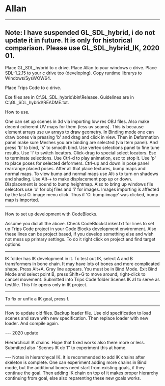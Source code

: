 # Allan
---
Note: I have suspended GL_SDL_hybrid,
i do not update it in future.
It is only for historical comparison.
Please use GL_SDL_hybrid_IK, 2020 01.
---

Place GL_SDL_hybrid to c drive.
Place Allan to your windows c drive.
Place SDL-1.2.15 to your c drive too (developing).
Copy runtime librarys to Windows/SysWOW64.

Place Trips Code to c drive.

Exe files are in C:\GL_SDL_hybrid\bin\Release.
Guidelines are in C:\GL_SDL_hybrid\README.txt.

How to use.

One can set up scenes in 3d via importing low res OBJ files.
Also make decent coherent UV maps for them (less uv seams).
This is because element arrays use uv arrays to draw geometry.
In Binding mode one can draw bones via pressing 'b' and drag and click in view.
Then in Deformation panel make sure Meshes you are binding are selected (via Item panel).
And press 'b' to bind, 's' to smooth bind. Use vertex selections panel to
fine tune results. Use 'l' to switch locators. Click-drag to special select locators.
Esc to terminate selections.
Use Ctrl-d to play animation, esc to stop it. Use 'p' to place poses for selected deformers.
Ctrl-up and down in pose panel rearrange placed poses.
After all that place textures, bump maps and normal maps.
To view bump and normal maps use Alt-s to turn on shadows and shading.
Use Alt-+ to make displacement pop up or down. Displacement is bound to bump heightmap.
Also to bring up windows file selectors use 'o' for obj files and 'i' for images.
Images importing is affected by the last O. image menu click.
Thus if 'O. bump image' was clicked, bump map is imported.

---

How to set up development with CodeBlocks.

Assume you did all the above.
Check CodeBlocksLinker.txt for lines to set up Trips Code project in your Code Blocks development environment.
Also these lines can be project based, if you develop something else and wish not mess up primary settings.
To do it right click on project and find target options.

---

IK folder has IK development in it.
To test out IK, select A and B transformers in bone chain. It may have lots of bones and more complicated shape.
Press Alt+A. Gray line appears. You must be in Bind Mode. Exit Bind Mode and select point B, press Shift+G to move
around, right-click to cancel movement.
Submitted into Trips Code folder Scenes IK a1 to serve as testfile. This file opens only in IK project.

---

To fix or unfix a IK goal, press f.

---

How to update old files. Backup loader file. Use old specification to load scenes and save with new specification.
Then replace loader with new loader. And compile again.

--- 2020 update

Hierarchical IK chains. Hope that fixed works also there more or less. Submitted also "Scenes IK dc 1" to experiment
this at home.

--- Notes in hierarchycal IK. It is recommended to add IK chains after skeleton is complete.
One can experiment adding more chains in Bind mode, but the additional bones need start from existing goals, if they
continue the goal. Then adding IK chain on top of it makes proper hierarchy continuing from goal, else also reparenting
these new goals works.
